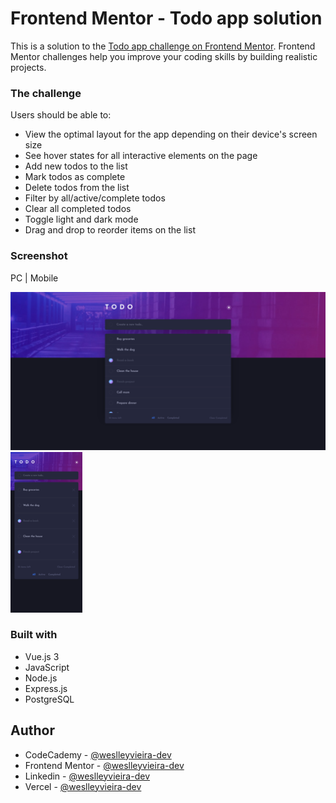# Frontend Mentor - Todo app solution

This is a solution to the [Todo app challenge on Frontend Mentor](https://www.frontendmentor.io/challenges/todo-app-Su1_KokOW). Frontend Mentor challenges help you improve your coding skills by building realistic projects.

### The challenge

Users should be able to:

- View the optimal layout for the app depending on their device's screen size
- See hover states for all interactive elements on the page
- Add new todos to the list
- Mark todos as complete
- Delete todos from the list
- Filter by all/active/complete todos
- Clear all completed todos
- Toggle light and dark mode
- Drag and drop to reorder items on the list

### Screenshot

PC | Mobile

[![Screenshot - PC](</screenshots/PC (Thumb).png>)](/screenshots/PC.png)
[![Screenshot - Mobile](</screenshots/Mobile (Thumb).png>)](/screenshots/Mobile.png)

<!-- ### Links

- Solution URL: [Add solution URL here](https://your-solution-url.com)
- Live Site URL: [Add live site URL here](https://your-live-site-url.com) -->

### Built with

- Vue.js 3
- JavaScript
- Node.js
- Express.js
- PostgreSQL

## Author

- CodeCademy - [@weslleyvieira-dev](https://www.codecademy.com/profiles/weslleyvieira-dev)
- Frontend Mentor - [@weslleyvieira-dev](https://www.frontendmentor.io/profile/weslleyvieira-dev)
- Linkedin - [@weslleyvieira-dev](https://www.linkedin.com/in/weslleyvieira-dev/)
- Vercel - [@weslleyvieira-dev](https://vercel.com/weslleyvieira-projects)
